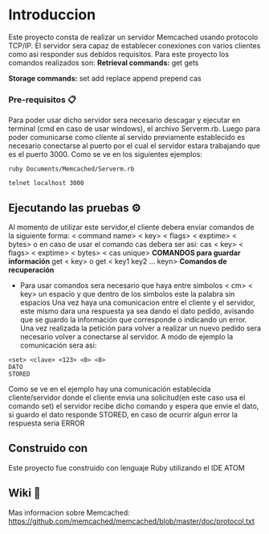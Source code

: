 # Introduccion

Este proyecto consta de realizar un servidor Memcached usando protocolo TCP/IP. El servidor sera capaz de establecer conexiones con varios clientes como asi responder sus debidos requisitos.
Para este proyecto los comandos realizados son:
**Retrieval commands:**
get
gets

**Storage commands:**
set
add
replace
append
prepend
cas


### Pre-requisitos 📋
 
  Para poder usar dicho servidor sera necesario  descagar y ejecutar en terminal (cmd en caso de usar windows), el archivo Serverm.rb. Luego para poder comunicarse como cliente al servido previamente establecido es necesario conectarse al puerto por el cual el servidor estara trabajando que es el puerto 3000.
  Como se ve en los siguientes ejemplos:

```
ruby Documents/Memcached/Serverm.rb 
```
```
telnet localhost 3000
```

## Ejecutando las pruebas ⚙️

Al momento de utilizar este servidor,el cliente debera enviar comandos de la siguiente forma:  < command name> < key>  < flags>  < exptime>  < bytes> o en caso de usar el comando cas debera ser asi: cas < key>  < flags>  < exptime>  < bytes> < cas unique> **COMANDOS para guardar información**
get < key> o get < key1 key2 ...  keyn>  **Comandos de recuperación**
* Para usar comandos sera necesario que haya entre simbolos < cm> < key> un espacio y que dentro de los simbolos este la palabra sin espacios
Una vez haya una comunicacion entre el cliente y el servidor, este mismo dara una respuesta ya sea dando el dato pedido, avisando que se guardo la información que corresponde o indicando un error. Una vez realizada la petición para volver a realizar un nuevo pedido sera necesario volver a conectarse al servidor. A modo de ejemplo la comunicación sera asi: 
```
<set> <clave> <123> <0> <8> 
DATO 
STORED
```
Como se ve en el ejemplo hay una comunicación establecida cliente/servidor donde el cliente envia una solicitud(en este caso usa el comando set) el servidor recibe dicho comando y espera que envie el dato, si guardo el dato responde STORED, en caso de ocurrir algun error la respuesta seria ERROR 


## Construido con 

Este proyecto fue construido con lenguaje Ruby utilizando el IDE ATOM


## Wiki 📖

Mas informacion sobre Memcached: https://github.com/memcached/memcached/blob/master/doc/protocol.txt
